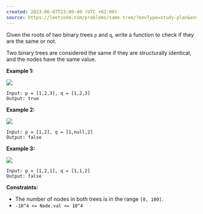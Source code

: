 ```yaml
---
created: 2023-06-07T23:09:40 (UTC +02:00)
source: https://leetcode.com/problems/same-tree/?envType=study-plan&envId=level-2&plan=leetcode-75
---
```

Given the roots of two binary trees `p` and `q`, write a function to check if they are the same or not.

Two binary trees are considered the same if they are structurally identical, and the nodes have the same value.

**Example 1:**

![](https://assets.leetcode.com/uploads/2020/12/20/ex1.jpg)

```
Input: p = [1,2,3], q = [1,2,3]
Output: true

```

**Example 2:**

![](https://assets.leetcode.com/uploads/2020/12/20/ex2.jpg)

```
Input: p = [1,2], q = [1,null,2]
Output: false

```

**Example 3:**

![](https://assets.leetcode.com/uploads/2020/12/20/ex3.jpg)

```
Input: p = [1,2,1], q = [1,1,2]
Output: false

```

**Constraints:**

-   The number of nodes in both trees is in the range `[0, 100]`.
-   `-10^4 <= Node.val <= 10^4`
